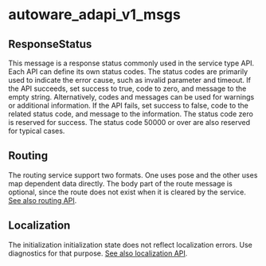 # autoware_adapi_v1_msgs

## ResponseStatus

This message is a response status commonly used in the service type API. Each API can define its own status codes.
The status codes are primarily used to indicate the error cause, such as invalid parameter and timeout.
If the API succeeds, set success to true, code to zero, and message to the empty string.
Alternatively, codes and messages can be used for warnings or additional information.
If the API fails, set success to false, code to the related status code, and message to the information.
The status code zero is reserved for success. The status code 50000 or over are also reserved for typical cases.

## Routing

The routing service support two formats. One uses pose and the other uses map dependent data directly.
The body part of the route message is optional, since the route does not exist when it is cleared by the service.
[See also routing API][api-routing].

## Localization

The initialization initialization state does not reflect localization errors. Use diagnostics for that purpose.
[See also localization API][api-localization].

<!-- link -->

[api-localization]: https://autowarefoundation.github.io/autoware-documentation/v1.0/design/autoware-interfaces/ad-api/list/api/localization/
[api-routing]: https://autowarefoundation.github.io/autoware-documentation/v1.0/design/autoware-interfaces/ad-api/list/api/routing/
